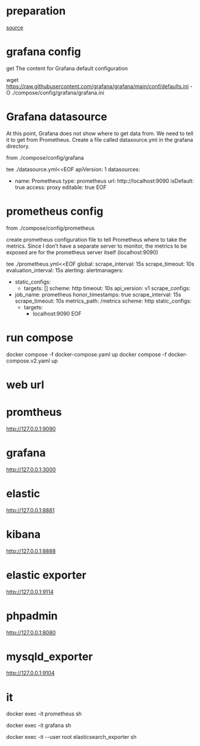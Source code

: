 # preparation 

[source](https://techviewleo.com/run-prometheus-and-grafana-using-docker-compose)

# grafana config
get The content for Grafana default configuration

wget https://raw.githubusercontent.com/grafana/grafana/main/conf/defaults.ini -O ./compose/config/grafana/grafana.ini

# Grafana datasource
At this point, Grafana does not show where to get data from. We need to tell it to get from Prometheus. 
Create a file called datasource.yml in the grafana directory.

from ./compose/config/grafana

tee ./datasource.yml<<EOF
apiVersion: 1
datasources:
- name: Prometheus
  type: prometheus
  url: http://localhost:9090 
  isDefault: true
  access: proxy
  editable: true
EOF


# prometheus config
from ./compose/config/prometheus

create prometheus configuration file to tell Prometheus where to take the metrics. Since I don’t have a separate server to monitor, the metrics to be exposed are for the prometheus server itself (localhost:9090)

tee ./prometheus.yml<<EOF
global:
  scrape_interval: 15s
  scrape_timeout: 10s
  evaluation_interval: 15s
alerting:
  alertmanagers:
  - static_configs:
    - targets: []
    scheme: http
    timeout: 10s
    api_version: v1
scrape_configs:
- job_name: prometheus
  honor_timestamps: true
  scrape_interval: 15s
  scrape_timeout: 10s
  metrics_path: /metrics
  scheme: http
  static_configs:
  - targets:
    - localhost:9090
EOF

# run compose 

docker compose -f docker-compose.yaml up
docker compose -f docker-compose.v2.yaml up

# web url
# promtheus
http://127.0.0.1:9090
# grafana 
http://127.0.0.1:3000
# elastic
http://127.0.0.1:8881
# kibana
http://127.0.0.1:8888
# elastic exporter
http://127.0.0.1:9114
# phpadmin
http://127.0.0.1:8080
# mysqld_exporter
http://127.0.0.1:9104

# it 
docker exec -it  prometheus sh

docker exec -it  grafana sh

docker exec -it --user root elasticsearch_exporter sh 